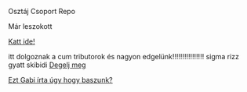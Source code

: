 Osztáj Csoport Repo

Már leszokott

[Katt ide!](https://www.youtube.com/watch?v=9vCb_ZopT4A)

itt dolgoznak a cum tributorok és nagyon edgelünk!!!!!!!!!!!!!!!!
sigma rizz gyatt skibidi
[Degelj meg](https://media.tenor.com/5CCUx0hAwfAAAAAC/twerk-among-us.gif)


[Ezt Gabi írta úgy hogy baszunk?](https://katonaszg-my.sharepoint.com/:u:/g/personal/gabriel_uivarosi_katonaj-mkszig_hu/EU2M_yo42W5KrhCFqAyTxBcBLWmGvgYSjg8GDK0xrgm9tQ?e=7suG3V)
